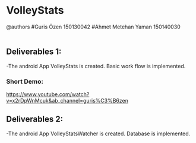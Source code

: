 # VolleyStats
@authors 
#Guris Özen 150130042
#Ahmet Metehan Yaman 150140030
</br>
</br>

## Deliverables 1:
-The android App VolleyStats is created. Basic work flow is implemented.

### Short Demo: 

https://www.youtube.com/watch?v=x2rDpWnMcuk&ab_channel=guris%C3%B6zen

## Deliverables 2:
-The android App VolleyStatsWatcher is created. Database is implemented.


